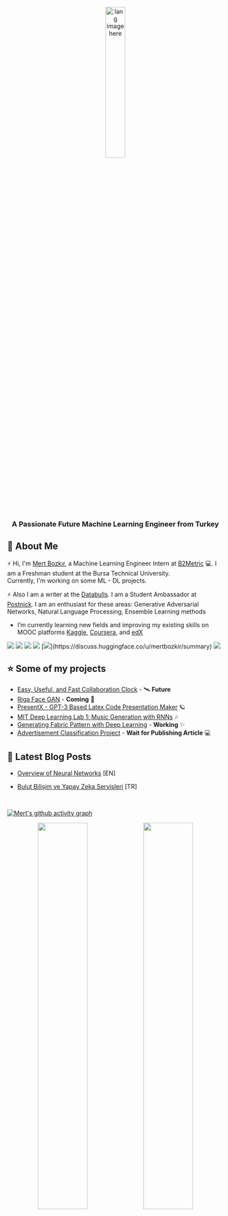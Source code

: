 <p align="center"><img width="30%" src="https://github.com/alansmathew/alansmathew/raw/master/lang.gif" alt="lang image here" /></p>

<h3 align="center">A Passionate Future Machine Learning Engineer from Turkey</h3>

## 📖  About Me
⚡ Hi, I'm [Mert Bozkır](https://www.linkedin.com/in/mertbozkir/), a Machine Learning Engineer Intern at [B2Metric](https://b2metric.com/) 💻. I am a Freshman student at the Bursa Technical University.</br>
Currently, I'm working on some ML - DL projects.

⚡ Also I am a writer at the [Databulls](https://medium.com/data-myths-and-facts). 
I am a Student Ambassador at [Postnick](https://www.postnick.com/#/).
I am an enthusiast for these areas: Generative Adversarial Networks, Natural Language Processing, Ensemble Learning methods


- I’m currently learning new fields and improving my existing skills on MOOC platforms [Kaggle](https://www.kaggle.com/), [Coursera](https://www.coursera.org/), and [edX](https://www.edx.org/)</br>

 
[![](https://img.shields.io/badge/LinkedIn-%230077B5.svg?&style=flat&logo=linkedin&logoColor=white)](https://www.linkedin.com/in/mertbozkir/)
[![](https://img.shields.io/badge/Medium-%2312100E.svg?&style=flat&logo=medium&logoColor=white)](https://medium.com/@mert.bozkirr)
[![](https://img.shields.io/badge/Kaggle-%2312100E.svg?&style=flat?labelColor=blue?color=blue&logo=kaggle&logoColor=blue)](https://www.kaggle.com/mertbozkr)
[![](https://img.shields.io/badge/HackerRank-2EC866?style=flat&logo=HackerRank&logoColor=white)](https://www.hackerrank.com/mert_bozkirr)
[![](https://img.shields.io/badge/HuggingFace-ff0?style=plastic?)](https://discuss.huggingface.co/u/mertbozkir/summary)
[![](https://img.shields.io/badge/Email-mert.bozkirr%40gmail.com-blue)](mailto:mert.bozkirr@gmail.com) 
 
## ⭐ Some of my projects

- [Easy, Useful, and Fast Collaboration Clock](https://github.com/mertbozkir/CollaboClock) - 🛰  **Future**
- [Riga Face GAN]() - **Coming** 👦
- [PresentX - GPT-3 Based Latex Code Presentation Maker](https://github.com/mertbozkir/PresentX)  🪐
- [MIT Deep Learning Lab 1: Music Generation with RNNs](https://github.com/mertbozkir/Music_Generation_RNNs)  🎶
- [Generating Fabric Pattern with Deep Learning](https://www.tubitak.gov.tr/tr/burslar/lisans/burs-programlari/icerik-2209-b-sanayiye-yonelik-lisans-arastirma-projeleri-destegi-programi) - **Working** ✨
- [Advertisement Classification Project]() - **Wait for Publishing Article** 💻


 
 
## 📃 Latest Blog Posts

+ [Overview of Neural Networks](https://medium.com/databulls/overview-of-neural-networks-84382d068d78)   [EN]

+ [Bulut Bilişim ve Yapay Zeka Servisleri](https://medium.com/databulls/bulut-bili%C5%9Fim-ve-yapay-zeka-servisleri-458d04ef9c75)  [TR]
 

<br/>  

 [![Mert's github activity graph](https://activity-graph.herokuapp.com/graph?username=mertbozkir&theme=xcode)](https://git.io/mertbozkir)
<p align="center">
	
  <img width="48%" src="https://github-readme-stats.vercel.app/api?username=mertbozkir&show_icons=true&theme=tokyonight" />
  <img width="48%" src="https://github-readme-streak-stats.herokuapp.com/?user=mertbozkir&theme=tokyonight" />
</p>
